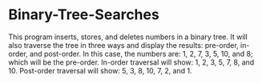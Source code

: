 # Binary-Tree-Searches

This program inserts, stores, and deletes numbers in a binary tree. It will also traverse the tree in three ways and display the results: pre-order, in-order, and post-order.
In this case, the numbers are: 1, 2, 7, 3, 5, 10, and 8; which will be the pre-order. In-order traversal will show: 1, 2, 3, 5, 7, 8, and 10. Post-order traversal will show: 5, 3, 8, 10, 7, 2, and 1.
